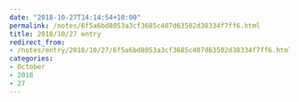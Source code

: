 ```yaml
---
date: "2018-10-27T14:14:54+10:00"
permalink: /notes/6f5a6bd8053a3cf3685c407d63502d38334f7ff6.html
title: 2018/10/27 entry
redirect_from:
- /notes/entry/2018/10/27/6f5a6bd8053a3cf3685c407d63502d38334f7ff6.html
categories:
- October
- 2018
- 27
---
```

